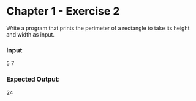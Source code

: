 # Chapter 1 - Exercise 2
Write a program that prints the perimeter of a rectangle to take its height and width as input.


### Input
5
7

### Expected Output: 
24
